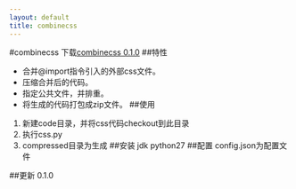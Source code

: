 ```yaml
---
layout: default
title: combinecss
---
```

#combinecss
下载[combinecss 0.1.0](https://github.com/wxnet2013/combinecss/archive/0.1.0.zip)
##特性
+ 合并@import指令引入的外部css文件。
+ 压缩合并后的代码。
+ 指定公共文件，并排重。
+ 将生成的代码打包成zip文件。
##使用
1. 新建code目录，并将css代码checkout到此目录
2. 执行css.py
3. compressed目录为生成
##安装
jdk
python27
##配置
config.json为配置文件

##更新
0.1.0




